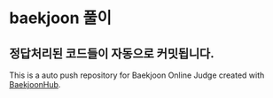 # baekjoon 풀이
## 정답처리된 코드들이 자동으로 커밋됩니다.
This is a auto push repository for Baekjoon Online Judge created with [BaekjoonHub](https://github.com/BaekjoonHub/BaekjoonHub).

